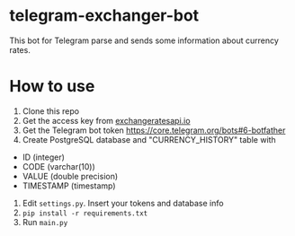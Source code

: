 # telegram-exchanger-bot
This bot for Telegram parse and sends some information about currency rates.

# How to use

1. Clone this repo
1. Get the access key from [exchangeratesapi.io](exchangeratesapi.io)
1. Get the Telegram bot token https://core.telegram.org/bots#6-botfather
1. Create PostgreSQL database and "CURRENCY_HISTORY" table with 
  * ID (integer) 
  * CODE (varchar(10))
  * VALUE (double precision)
  * TIMESTAMP (timestamp)  
1. Edit `settings.py`. Insert your tokens and database info
1. `pip install -r requirements.txt`
1. Run `main.py`
